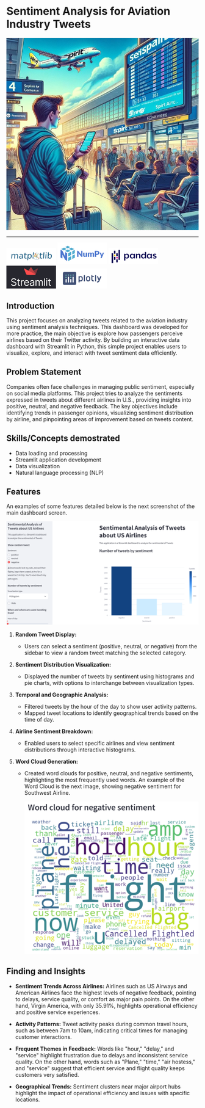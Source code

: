 # Sentiment Analysis for Aviation Industry Tweets 
![](images/introduction.jpg)

---
<img src="images/matplotlib-logo.png" alt="Matplotlib Logo" width="130"/> <img src="images/numpy-logo.png" alt="Numpy Logo" width="130"/> <img src="images/pandas-logo.jpg" alt="Pandas Logo" width="130"/> <img src="images/streamlit-logo.jpg" alt="Streamlit Logo" width="130"/> <img src="images/plotly-logo.png" alt="Plotly Logo" width="130"/>

## Introduction
This project focuses on analyzing tweets related to the aviation industry using sentiment analysis techniques. This dashboard was developed for more practice, the main objective is explore how passengers perceive airlines based on their Twitter activity. By building an interactive data dashboard with Streamlit in Python, this simple project enables users to visualize, explore, and interact with tweet sentiment data efficiently.


## Problem Statement
Companies often face challenges in managing public sentiment, especially on social media platforms. This project tries to analyze the sentiments expressed in tweets about different airlines in U.S., providing insights into positive, neutral, and negative feedback. The key objectives include identifying trends in passenger opinions, visualizing sentiment distribution by airline, and pinpointing areas of improvement based on tweets content.

## Skills/Concepts demostrated
- Data loading and processing
- Streamlit application development
- Data visualization
- Natural language processing (NLP)

## Features
An examples of some features detailed below is the next screenshot of the main dashboard screen.

<img src="images/dashboard.png" alt="Dashboard" width="750"/>

1. **Random Tweet Display:**
   - Users can select a sentiment (positive, neutral, or negative) from the sidebar to view a random tweet matching the selected category.
     
2. **Sentiment Distribution Visualization:**
   - Displayed the number of tweets by sentiment using histograms and pie charts, with options to interchange between visualization types.
     
3. **Temporal and Geographic Analysis:**
   - Filtered tweets by the hour of the day to show user activity patterns.
   - Mapped tweet locations to identify geographical trends based on the time of day.
     
4. **Airline Sentiment Breakdown:**
   - Enabled users to select specific airlines and view sentiment distributions through interactive histograms.
     
5. **Word Cloud Generation:**
   - Created word clouds for positive, neutral, and negative sentiments, highlighting the most frequently used words.
     An example of the Word Cloud is the next image, showing negative sentiment for Southwest Airline.

     <img src="images/negative-sentiment-example.png" alt="Negative Sentiment Example" width="630"/>


## Finding and Insights
- **Sentiment Trends Across Airlines:** Airlines such as US Airways and American Airlines face the highest levels of negative feedback, pointing to delays, service quality, or comfort as major pain points. On the other hand, Virgin America, with only 35.91%, highlights operational efficiency and positive service experiences.
  
- **Activity Patterns:** Tweet activity peaks during common travel hours, such as between 7am to 10am, indicating critical times for managing customer interactions.
  
- **Frequent Themes in Feedback:** Words like "hour," "delay," and "service" highlight frustration due to delays and inconsistent service quality. On the other hand, words such as "Plane," "time," "air hostess," and "service" suggest that efficient service and flight quality keeps customers very satisfied.
  
- **Geographical Trends:** Sentiment clusters near major airport hubs highlight the impact of operational efficiency and issues with specific locations.







